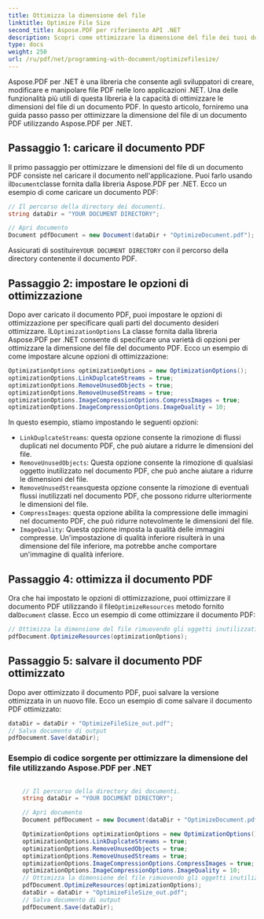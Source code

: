 ```yaml
---
title: Ottimizza la dimensione del file
linktitle: Optimize File Size
second_title: Aspose.PDF per riferimento API .NET
description: Scopri come ottimizzare la dimensione del file dei tuoi documenti PDF con Aspose.PDF per .NET utilizzando questa guida passo-passo.
type: docs
weight: 250
url: /ru/pdf/net/programming-with-document/optimizefilesize/
---
```

Aspose.PDF per .NET è una libreria che consente agli sviluppatori di creare, modificare e manipolare file PDF nelle loro applicazioni .NET. Una delle funzionalità più utili di questa libreria è la capacità di ottimizzare le dimensioni del file di un documento PDF. In questo articolo, forniremo una guida passo passo per ottimizzare la dimensione del file di un documento PDF utilizzando Aspose.PDF per .NET.

## Passaggio 1: caricare il documento PDF

 Il primo passaggio per ottimizzare le dimensioni del file di un documento PDF consiste nel caricare il documento nell'applicazione. Puoi farlo usando il`Document`classe fornita dalla libreria Aspose.PDF per .NET. Ecco un esempio di come caricare un documento PDF:

```csharp
// Il percorso della directory dei documenti.
string dataDir = "YOUR DOCUMENT DIRECTORY";

// Apri documento
Document pdfDocument = new Document(dataDir + "OptimizeDocument.pdf");
```

 Assicurati di sostituire`YOUR DOCUMENT DIRECTORY` con il percorso della directory contenente il documento PDF.

## Passaggio 2: impostare le opzioni di ottimizzazione

 Dopo aver caricato il documento PDF, puoi impostare le opzioni di ottimizzazione per specificare quali parti del documento desideri ottimizzare. IL`OptimizationOptions` La classe fornita dalla libreria Aspose.PDF per .NET consente di specificare una varietà di opzioni per ottimizzare la dimensione del file del documento PDF. Ecco un esempio di come impostare alcune opzioni di ottimizzazione:

```csharp
OptimizationOptions optimizationOptions = new OptimizationOptions();
optimizationOptions.LinkDuplcateStreams = true;
optimizationOptions.RemoveUnusedObjects = true;
optimizationOptions.RemoveUnusedStreams = true;
optimizationOptions.ImageCompressionOptions.CompressImages = true;
optimizationOptions.ImageCompressionOptions.ImageQuality = 10;
```

In questo esempio, stiamo impostando le seguenti opzioni:
- `LinkDuplcateStreams`: questa opzione consente la rimozione di flussi duplicati nel documento PDF, che può aiutare a ridurre le dimensioni del file.
- `RemoveUnusedObjects`: Questa opzione consente la rimozione di qualsiasi oggetto inutilizzato nel documento PDF, che può anche aiutare a ridurre le dimensioni del file.
- `RemoveUnusedStreams`questa opzione consente la rimozione di eventuali flussi inutilizzati nel documento PDF, che possono ridurre ulteriormente le dimensioni del file.
- `CompressImages`: questa opzione abilita la compressione delle immagini nel documento PDF, che può ridurre notevolmente le dimensioni del file.
- `ImageQuality`: Questa opzione imposta la qualità delle immagini compresse. Un'impostazione di qualità inferiore risulterà in una dimensione del file inferiore, ma potrebbe anche comportare un'immagine di qualità inferiore.

## Passaggio 4: ottimizza il documento PDF

 Ora che hai impostato le opzioni di ottimizzazione, puoi ottimizzare il documento PDF utilizzando il file`OptimizeResources` metodo fornito dal`Document` classe. Ecco un esempio di come ottimizzare il documento PDF:

```csharp
// Ottimizza la dimensione del file rimuovendo gli oggetti inutilizzati
pdfDocument.OptimizeResources(optimizationOptions);
```

## Passaggio 5: salvare il documento PDF ottimizzato

Dopo aver ottimizzato il documento PDF, puoi salvare la versione ottimizzata in un nuovo file. Ecco un esempio di come salvare il documento PDF ottimizzato:

```csharp
dataDir = dataDir + "OptimizeFileSize_out.pdf";
// Salva documento di output
pdfDocument.Save(dataDir);
```

### Esempio di codice sorgente per ottimizzare la dimensione del file utilizzando Aspose.PDF per .NET

```csharp

	// Il percorso della directory dei documenti.
	string dataDir = "YOUR DOCUMENT DIRECTORY";

	// Apri documento
	Document pdfDocument = new Document(dataDir + "OptimizeDocument.pdf");

	OptimizationOptions optimizationOptions = new OptimizationOptions();
	optimizationOptions.LinkDuplcateStreams = true;
	optimizationOptions.RemoveUnusedObjects = true;
	optimizationOptions.RemoveUnusedStreams = true;
	optimizationOptions.ImageCompressionOptions.CompressImages = true;
	optimizationOptions.ImageCompressionOptions.ImageQuality = 10;
	// Ottimizza la dimensione del file rimuovendo gli oggetti inutilizzati
	pdfDocument.OptimizeResources(optimizationOptions);
	dataDir = dataDir + "OptimizeFileSize_out.pdf";
	// Salva documento di output
	pdfDocument.Save(dataDir);

```
